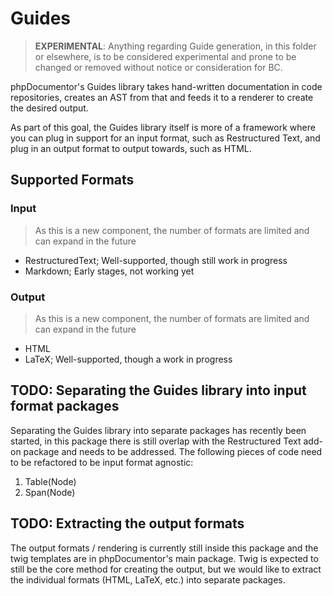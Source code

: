 # Guides

> **EXPERIMENTAL**: Anything regarding Guide generation, in this folder or elsewhere, is to be considered experimental
> and prone to be changed or removed without notice or consideration for BC.

phpDocumentor's Guides library takes hand-written documentation in code repositories, creates an AST from that and feeds
it to a renderer to create the desired output.

As part of this goal, the Guides library itself is more of a framework where you can plug in support for an input 
format, such as Restructured Text, and plug in an output format to output towards, such as HTML.

## Supported Formats

### Input

> As this is a new component, the number of formats are limited and can expand in the future

- RestructuredText; Well-supported, though still work in progress
- Markdown; Early stages, not working yet

### Output

> As this is a new component, the number of formats are limited and can expand in the future

- HTML
- LaTeX; Well-supported, though a work in progress

## TODO: Separating the Guides library into input format packages

Separating the Guides library into separate packages has recently been started, in this package there is still overlap
with the Restructured Text add-on package and needs to be addressed. The following pieces of code need to be refactored
to be input format agnostic:

1. Table(Node)
2. Span(Node)

## TODO: Extracting the output formats

The output formats / rendering is currently still inside this package and the twig templates are in phpDocumentor's 
main package. Twig is expected to still be the core method for creating the output, but we would like to extract the
individual formats (HTML, LaTeX, etc.) into separate packages.
